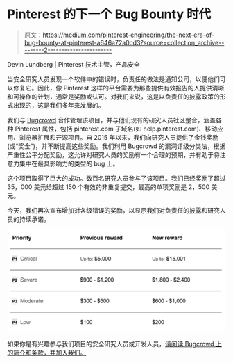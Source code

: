 # Pinterest 的下一个 Bug Bounty 时代

> 原文：<https://medium.com/pinterest-engineering/the-next-era-of-bug-bounty-at-pinterest-a646a72a0cd3?source=collection_archive---------2----------------------->

Devin Lundberg | Pinterest 技术主管，产品安全

当安全研究人员发现一个软件中的错误时，负责任的做法是通知公司，以便他们可以修复它。因此，像 Pinterest 这样的平台需要为那些提供有效报告的人提供清晰和可操作的计划，通常是奖励或认可。对我们来说，这是以负责任的披露政策的形式出现的，这是我们多年来发展的。

我们与 [Bugcrowd](https://bugcrowd.com/pinterest) 合作管理该项目，并与他们现有的研究人员社区整合，涵盖各种 Pinterest 属性，包括 pinterest.com 子域名(如 help.pinterest.com)、移动应用、浏览器扩展和开源项目。自 2015 年以来，我们向研究人员提供了金钱奖励(或“奖金”)，并不断提高这些奖励。我们利用 Bugcrowd 的漏洞评级分类法，根据严重性公平分配奖励，这允许对研究人员的奖励有一个合理的预期，并有助于将注意力集中在最具影响力的类型的 bug 上。

这个项目取得了巨大的成功。数百名研究人员参与了该项目。我们已经奖励了超过 35，000 美元给超过 150 个有效的非重复提交，最高的单项奖励是 2，500 美元。

今天，我们再次宣布增加对各级错误的奖励，以显示我们对负责任的披露和研究人员的持续承诺。

![](img/65e8f47edcaad767b86bed9eca9dd0c1.png)

如果你是有兴趣参与我们项目的安全研究人员或开发人员，[请阅读 Bugcrowd 上的简介和条款，并加入我们。](https://bugcrowd.com/pinterest)